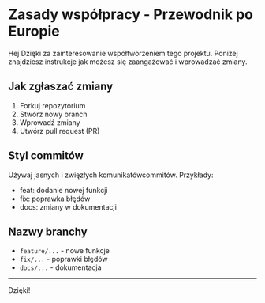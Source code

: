 # Zasady współpracy - Przewodnik po Europie
Hej
Dzięki za zainteresowanie współtworzeniem tego projektu. Poniżej znajdziesz instrukcje jak możesz się zaangażować i wprowadzać zmiany.

## Jak zgłaszać zmiany
1. Forkuj repozytorium
2. Stwórz nowy branch
3. Wprowadź zmiany
4. Utwórz pull request (PR)

## Styl commitów 
Używaj jasnych i zwięzłych komunikatówcommitów. Przykłady:
- feat: dodanie nowej funkcji
- fix: poprawka błędów
- docs: zmiany w dokumentacji

## Nazwy branchy
- `feature/...` - nowe funkcje
- `fix/...` - poprawki błędów
- `docs/...` - dokumentacja

---
Dzięki!
